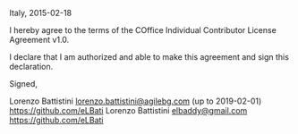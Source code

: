 Italy, 2015-02-18

I hereby agree to the terms of the COffice Individual Contributor License
Agreement v1.0.

I declare that I am authorized and able to make this agreement and sign this
declaration.

Signed,

Lorenzo Battistini lorenzo.battistini@agilebg.com (up to 2019-02-01) https://github.com/eLBati
Lorenzo Battistini elbaddy@gmail.com https://github.com/eLBati

